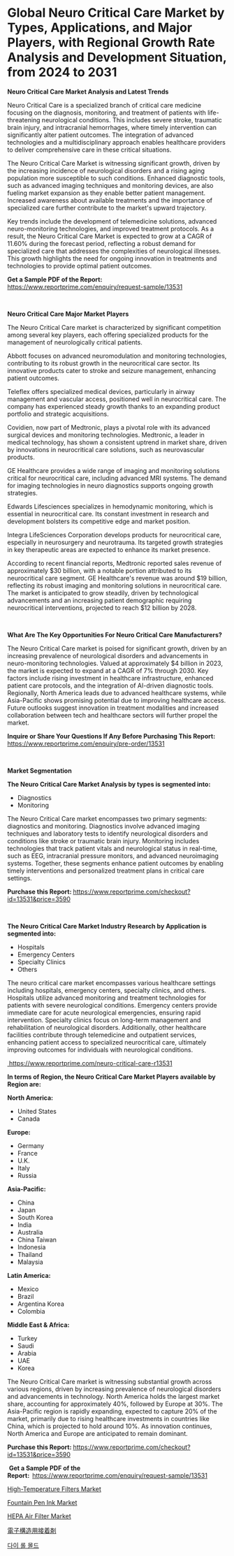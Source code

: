 <p><h1>Global Neuro Critical Care Market by Types, Applications, and Major Players, with Regional Growth Rate Analysis and Development Situation, from 2024 to 2031</h1></p><p><strong>Neuro Critical Care Market Analysis and Latest Trends</strong></p>
<p><p>Neuro Critical Care is a specialized branch of critical care medicine focusing on the diagnosis, monitoring, and treatment of patients with life-threatening neurological conditions. This includes severe stroke, traumatic brain injury, and intracranial hemorrhages, where timely intervention can significantly alter patient outcomes. The integration of advanced technologies and a multidisciplinary approach enables healthcare providers to deliver comprehensive care in these critical situations.</p><p>The Neuro Critical Care Market is witnessing significant growth, driven by the increasing incidence of neurological disorders and a rising aging population more susceptible to such conditions. Enhanced diagnostic tools, such as advanced imaging techniques and monitoring devices, are also fueling market expansion as they enable better patient management. Increased awareness about available treatments and the importance of specialized care further contribute to the market's upward trajectory.</p><p>Key trends include the development of telemedicine solutions, advanced neuro-monitoring technologies, and improved treatment protocols. As a result, the Neuro Critical Care Market is expected to grow at a CAGR of 11.60% during the forecast period, reflecting a robust demand for specialized care that addresses the complexities of neurological illnesses. This growth highlights the need for ongoing innovation in treatments and technologies to provide optimal patient outcomes.</p></p>
<p><strong>Get a Sample PDF of the Report:&nbsp;</strong> <a href="https://www.reportprime.com/enquiry/request-sample/13531">https://www.reportprime.com/enquiry/request-sample/13531</a></p>
<p>&nbsp;</p>
<p><strong>Neuro Critical Care Major Market Players</strong></p>
<p><p>The Neuro Critical Care market is characterized by significant competition among several key players, each offering specialized products for the management of neurologically critical patients. </p><p>Abbott focuses on advanced neuromodulation and monitoring technologies, contributing to its robust growth in the neurocritical care sector. Its innovative products cater to stroke and seizure management, enhancing patient outcomes.</p><p>Teleflex offers specialized medical devices, particularly in airway management and vascular access, positioned well in neurocritical care. The company has experienced steady growth thanks to an expanding product portfolio and strategic acquisitions.</p><p>Covidien, now part of Medtronic, plays a pivotal role with its advanced surgical devices and monitoring technologies. Medtronic, a leader in medical technology, has shown a consistent uptrend in market share, driven by innovations in neurocritical care solutions, such as neurovascular products.</p><p>GE Healthcare provides a wide range of imaging and monitoring solutions critical for neurocritical care, including advanced MRI systems. The demand for imaging technologies in neuro diagnostics supports ongoing growth strategies.</p><p>Edwards Lifesciences specializes in hemodynamic monitoring, which is essential in neurocritical care. Its constant investment in research and development bolsters its competitive edge and market position.</p><p>Integra LifeSciences Corporation develops products for neurocritical care, especially in neurosurgery and neurotrauma. Its targeted growth strategies in key therapeutic areas are expected to enhance its market presence.</p><p>According to recent financial reports, Medtronic reported sales revenue of approximately $30 billion, with a notable portion attributed to its neurocritical care segment. GE Healthcare's revenue was around $19 billion, reflecting its robust imaging and monitoring solutions in neurocritical care. The market is anticipated to grow steadily, driven by technological advancements and an increasing patient demographic requiring neurocritical interventions, projected to reach $12 billion by 2028.</p></p>
<p>&nbsp;</p>
<p><strong>What Are The Key Opportunities For Neuro Critical Care Manufacturers?</strong></p>
<p><p>The Neuro Critical Care market is poised for significant growth, driven by an increasing prevalence of neurological disorders and advancements in neuro-monitoring technologies. Valued at approximately $4 billion in 2023, the market is expected to expand at a CAGR of 7% through 2030. Key factors include rising investment in healthcare infrastructure, enhanced patient care protocols, and the integration of AI-driven diagnostic tools. Regionally, North America leads due to advanced healthcare systems, while Asia-Pacific shows promising potential due to improving healthcare access. Future outlooks suggest innovation in treatment modalities and increased collaboration between tech and healthcare sectors will further propel the market.</p></p>
<p><strong>Inquire or Share Your Questions If Any Before Purchasing This Report:</strong> <a href="https://www.reportprime.com/enquiry/pre-order/13531">https://www.reportprime.com/enquiry/pre-order/13531</a></p>
<p>&nbsp;</p>
<p><strong>Market Segmentation</strong></p>
<p><strong>The Neuro Critical Care Market Analysis by types is segmented into:</strong></p>
<p><ul><li>Diagnostics</li><li>Monitoring</li></ul></p>
<p><p>The Neuro Critical Care market encompasses two primary segments: diagnostics and monitoring. Diagnostics involve advanced imaging techniques and laboratory tests to identify neurological disorders and conditions like stroke or traumatic brain injury. Monitoring includes technologies that track patient vitals and neurological status in real-time, such as EEG, intracranial pressure monitors, and advanced neuroimaging systems. Together, these segments enhance patient outcomes by enabling timely interventions and personalized treatment plans in critical care settings.</p></p>
<p><strong>Purchase this Report:&nbsp;</strong><a href="https://www.reportprime.com/checkout?id=13531&price=3590">https://www.reportprime.com/checkout?id=13531&price=3590</a></p>
<p>&nbsp;</p>
<p><strong>The Neuro Critical Care Market Industry Research by Application is segmented into:</strong></p>
<p><ul><li>Hospitals</li><li>Emergency Centers</li><li>Specialty Clinics</li><li>Others</li></ul></p>
<p><p>The neuro critical care market encompasses various healthcare settings including hospitals, emergency centers, specialty clinics, and others. Hospitals utilize advanced monitoring and treatment technologies for patients with severe neurological conditions. Emergency centers provide immediate care for acute neurological emergencies, ensuring rapid intervention. Specialty clinics focus on long-term management and rehabilitation of neurological disorders. Additionally, other healthcare facilities contribute through telemedicine and outpatient services, enhancing patient access to specialized neurocritical care, ultimately improving outcomes for individuals with neurological conditions.</p></p>
<p><a href="https://www.reportprime.com/neuro-critical-care-r13531">&nbsp;https://www.reportprime.com/neuro-critical-care-r13531</a></p>
<p><strong>In terms of Region, the Neuro Critical Care Market Players available by Region are:</strong></p>
<p>
    <p> <strong> North America: </strong>
        <ul>
            <li>United States</li>
            <li>Canada</li>
        </ul>
        </p> 
    <p> <strong> Europe: </strong>
        <ul>
            <li>Germany</li>
            <li>France</li>
            <li>U.K.</li>
            <li>Italy</li>
            <li>Russia</li>
        </ul>
        </p> 
    <p> <strong> Asia-Pacific: </strong>
        <ul>
            <li>China</li>
            <li>Japan</li>
            <li>South Korea</li>
            <li>India</li>
            <li>Australia</li>
            <li>China Taiwan</li>
            <li>Indonesia</li>
            <li>Thailand</li>
            <li>Malaysia</li>
        </ul>
        </p> 
    <p> <strong> Latin America: </strong>
        <ul>
            <li>Mexico</li>
            <li>Brazil</li>
            <li>Argentina Korea</li>
            <li>Colombia</li>
        </ul>
        </p> 
    <p> <strong> Middle East & Africa: </strong>
        <ul>
            <li>Turkey</li>
            <li>Saudi</li>
            <li>Arabia</li>
            <li>UAE</li>
            <li>Korea</li>
        </ul>
    </p>
    </p>
<p><p>The Neuro Critical Care market is witnessing substantial growth across various regions, driven by increasing prevalence of neurological disorders and advancements in technology. North America holds the largest market share, accounting for approximately 40%, followed by Europe at 30%. The Asia-Pacific region is rapidly expanding, expected to capture 20% of the market, primarily due to rising healthcare investments in countries like China, which is projected to hold around 10%. As innovation continues, North America and Europe are anticipated to remain dominant.</p></p>
<p><strong>Purchase this Report: </strong><a href="https://www.reportprime.com/checkout?id=13531&price=3590">https://www.reportprime.com/checkout?id=13531&price=3590</a></p>
<p>&nbsp;<strong>Get a Sample PDF of the Report:&nbsp;&nbsp;</strong><a href="https://www.reportprime.com/enquiry/request-sample/13531">https://www.reportprime.com/enquiry/request-sample/13531</a></p>
<p><strong></strong></p>
<p><p><a href="https://issuu.com/reportprime-2/docs/high-temperature-filters-market-siz_c0f6d69716c8d7">High-Temperature Filters Market</a></p><p><a href="https://www.linkedin.com/pulse/fountain-pen-ink-market-essentials-key-players-demand-0datc?trackingId=sIjF5A6cRiatdKxwekBZ2g%3D%3D">Fountain Pen Ink Market</a></p><p><a href="https://issuu.com/reportprime-2/docs/hepa-air-filter-market-size-2030.pp_ba921c959db8b3">HEPA Air Filter Market</a></p><p><a href="https://medium.com/@barbarakss89/electronics-structural-adhesives-market-%E3%81%AE%E3%82%B0%E3%83%AD%E3%83%BC%E3%83%90%E3%83%AB%E5%B8%82%E5%A0%B4%E6%A6%82%E8%A6%81%E3%81%AF-%E4%B8%96%E7%95%8C%E3%81%8A%E3%82%88%E3%81%B3%E4%B8%BB%E8%A6%81%E5%B8%82%E5%A0%B4%E3%81%AB%E3%81%8A%E3%81%91%E3%82%8B%E6%A5%AD%E7%95%8C%E3%81%AB%E5%BD%B1%E9%9F%BF%E3%82%92%E4%B8%8E%E3%81%88%E3%82%8B%E4%B8%BB%E8%A6%81%E3%81%AA%E3%83%88%E3%83%AC%E3%83%B3%E3%83%89%E3%81%AB%E3%81%A4%E3%81%84%E3%81%A6-%E7%8B%AC%E8%87%AA%E3%81%AE%E8%A6%96%E7%82%B9%E3%82%92%E6%8F%90%E4%BE%9B%E3%81%97%E3%81%BE%E3%81%99-226fc7d9d470?postPublishedType=initial">電子構造用接着剤</a></p><p><a href="https://medium.com/@zolajenkins98/%EC%84%B8%EA%B3%84-die-roll-mold-market-%EC%9D%80-2024%EC%97%90%EC%84%9C-2031%EB%A1%9C-%EC%97%B0%ED%8F%89%EA%B7%A0-%EC%A6%9D%EA%B0%80%EC%9C%A8%EC%9D%84-%EB%B3%B4%EC%9D%BC-%EA%B2%83%EC%9C%BC%EB%A1%9C-%EC%98%88%EC%83%81%EB%90%A9%EB%8B%88%EB%8B%A4-98b5768a88b8?postPublishedType=initial">다이 롤 몰드</a></p></p>